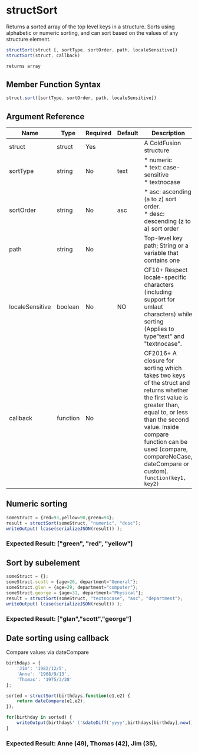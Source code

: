 # structSort

Returns a sorted array of the top level keys in a structure. Sorts using alphabetic or numeric sorting, and can sort based on the values of any structure element.

```javascript
structSort(struct [, sortType, sortOrder, path, localeSensitive])
structSort(struct, callback)
```

```javascript
returns array
```

## Member Function Syntax

```javascript
struct.sort([sortType, sortOrder, path, localeSensitive])
```

## Argument Reference

| Name | Type | Required | Default | Description |
| --- | --- | --- | --- | --- |
| struct | struct | Yes |  | A ColdFusion structure |
| sortType | string | No | text | * numeric<br />* text: case-sensitive<br />* textnocase |
| sortOrder | string | No | asc | * asc: ascending (a to z) sort order.<br />* desc: descending (z to a) sort order |
| path | string | No |  | Top-level key path; String or a variable that contains one |
| localeSensitive | boolean | No | NO | CF10+ Respect locale-specific characters (including support for umlaut characters) while sorting<br />(Applies to type"text" and "textnocase". |
| callback | function | No |  | CF2016+ A closure for sorting which takes two keys of the struct and returns whether the first value is greater than, equal to, or less than the second value. Inside compare function can be used (compare, compareNoCase, dateCompare or custom). `function(key1, key2)` |

## Numeric sorting

```javascript
someStruct = {red=93,yellow=90,green=94};
result = structSort(someStruct, "numeric", "desc");
writeOutput( lcase(serializeJSON(result)) );
```

### Expected Result: ["green", "red", "yellow"]

## Sort by subelement

```javascript
someStruct = {};
someStruct.scott = {age=26, department="General"};
someStruct.glan = {age=29, department="computer"};
someStruct.george = {age=31, department="Physical"};
result = structSort(someStruct, "textnocase", "asc", "department");
writeOutput( lcase(serializeJSON(result)) );
```

### Expected Result: ["glan","scott","george"]

## Date sorting using callback

Compare values via dateCompare

```javascript
birthdays = {
	'Jim': '1982/12/5',
	'Anne': '1968/9/13',
	'Thomas': '1975/3/28'
};

sorted = structSort(birthdays,function(e1,e2) {
	return dateCompare(e1,e2);
});

for(birthday in sorted) {
	writeOutput(birthday&' ('&dateDiff('yyyy',birthdays[birthday],now())&'), ');
}
```

### Expected Result: Anne (49), Thomas (42), Jim (35),
